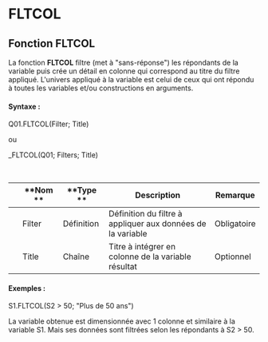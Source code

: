 # FLTCOL

## Fonction FLTCOL

La fonction **FLTCOL** filtre (met à "sans-réponse") les répondants de la variable puis crée un détail en colonne qui correspond au titre du filtre appliqué. L'univers appliqué à la variable est celui de ceux qui ont répondu à toutes les variables et/ou constructions en arguments.

#### Syntaxe :&nbsp;

Q01.FLTCOL(Filter; Title)

ou

\_FLTCOL(Q01; Filters; Title)

&nbsp;

| &nbsp; | **Nom ** | **Type ** | **Description** | **Remarque** |
| --- | --- | --- | --- | --- |
| &nbsp; | Filter | Définition | Définition du filtre à appliquer aux données de la variable | Obligatoire |
| &nbsp; | Title | Chaîne | Titre à intégrer en colonne de la variable résultat | Optionnel |


#### Exemples :

S1.FLTCOL(S2 \> 50; "Plus de 50 ans")

La variable obtenue est dimensionnée avec 1 colonne et similaire à la variable S1. Mais ses données sont filtrées selon les répondants à S2 \> 50.

&nbsp;

